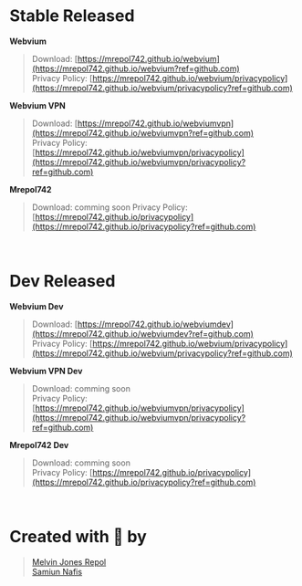 # Stable Released

**Webvium**
>Download: [https://mrepol742.github.io/webvium](https://mrepol742.github.io/webvium?ref=github.com) <br>
>Privacy Policy: [https://mrepol742.github.io/webvium/privacypolicy](https://mrepol742.github.io/webvium/privacypolicy?ref=github.com)

**Webvium VPN**
>Download: [https://mrepol742.github.io/webviumvpn](https://mrepol742.github.io/webviumvpn?ref=github.com) <br>
>Privacy Policy: [https://mrepol742.github.io/webviumvpn/privacypolicy](https://mrepol742.github.io/webviumvpn/privacypolicy?ref=github.com)

**Mrepol742**
>Download: comming soon
>Privacy Policy: [https://mrepol742.github.io/privacypolicy](https://mrepol742.github.io/privacypolicy?ref=github.com)

<br>

# Dev Released

**Webvium Dev**
>Download: [https://mrepol742.github.io/webviumdev](https://mrepol742.github.io/webviumdev?ref=github.com) <br>
>Privacy Policy: [https://mrepol742.github.io/webvium/privacypolicy](https://mrepol742.github.io/webvium/privacypolicy?ref=github.com)

**Webvium VPN Dev**
>Download: comming soon <br>
>Privacy Policy: [https://mrepol742.github.io/webviumvpn/privacypolicy](https://mrepol742.github.io/webviumvpn/privacypolicy?ref=github.com)

**Mrepol742 Dev**
>Download: comming soon <br>
>Privacy Policy: [https://mrepol742.github.io/privacypolicy](https://mrepol742.github.io/privacypolicy?ref=github.com)

<br>

# Created with 💝 by

>[Melvin Jones Repol](https://mrepol742.github.io?ref=github.com) <br>
>[Samiun Nafis](https://samiunnafis.github.io?ref=github.com)
